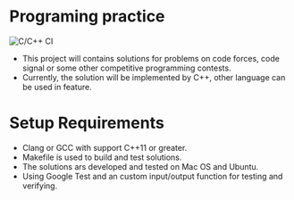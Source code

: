 # Programing practice 


![C/C++ CI](https://github.com/congngale/practice/workflows/C/C++%20CI/badge.svg?branch=master)

- This project will contains solutions for problems on code forces, code signal or some other competitive programming contests.
- Currently, the solution will be implemented by C++, other language can be used in feature.

# Setup Requirements
- Clang or GCC with support C++11 or greater.
- Makefile is used to build and test solutions.
- The solutions ars developed and tested on Mac OS and Ubuntu.
- Using Google Test and an custom input/output function for testing and verifying.
